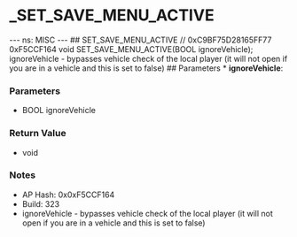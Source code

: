# _SET_SAVE_MENU_ACTIVE

--- ns: MISC --- ## SET_SAVE_MENU_ACTIVE  // 0xC9BF75D28165FF77 0xF5CCF164 void SET_SAVE_MENU_ACTIVE(BOOL ignoreVehicle);  ignoreVehicle - bypasses vehicle check of the local player (it will not open if you are in a vehicle and this is set to false)  ## Parameters * **ignoreVehicle**:

### Parameters
* BOOL ignoreVehicle

### Return Value
* void

### Notes
* AP Hash: 0x0xF5CCF164
* Build: 323
* ignoreVehicle - bypasses vehicle check of the local player (it will not open if you are in a vehicle and this is set to false)

